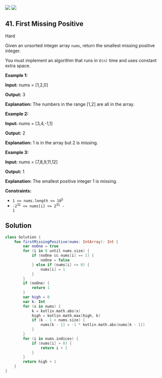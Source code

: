 [![](https://img.shields.io/github/stars/javadev/LeetCode-in-Kotlin?label=Stars&style=flat-square)](https://github.com/javadev/LeetCode-in-Kotlin)
[![](https://img.shields.io/github/forks/javadev/LeetCode-in-Kotlin?label=Fork%20me%20on%20GitHub%20&style=flat-square)](https://github.com/javadev/LeetCode-in-Kotlin/fork)

## 41\. First Missing Positive

Hard

Given an unsorted integer array `nums`, return the smallest missing positive integer.

You must implement an algorithm that runs in `O(n)` time and uses constant extra space.

**Example 1:**

**Input:** nums = [1,2,0]

**Output:** 3

**Explanation:** The numbers in the range [1,2] are all in the array.

**Example 2:**

**Input:** nums = [3,4,-1,1]

**Output:** 2

**Explanation:** 1 is in the array but 2 is missing.

**Example 3:**

**Input:** nums = [7,8,9,11,12]

**Output:** 1

**Explanation:** The smallest positive integer 1 is missing.

**Constraints:**

*   <code>1 <= nums.length <= 10<sup>5</sup></code>
*   <code>-2<sup>31</sup> <= nums[i] <= 2<sup>31</sup> - 1</code>

## Solution

```kotlin
class Solution {
    fun firstMissingPositive(nums: IntArray): Int {
        var noOne = true
        for (i in 0 until nums.size) {
            if (noOne && nums[i] == 1) {
                noOne = false
            } else if (nums[i] <= 0) {
                nums[i] = 1
            }
        }
        if (noOne) {
            return 1
        }
        var high = 0
        var k: Int
        for (x in nums) {
            k = kotlin.math.abs(x)
            high = kotlin.math.max(high, k)
            if (k - 1 < nums.size) {
                nums[k - 1] = -1 * kotlin.math.abs(nums[k - 1])
            }
        }
        for (i in nums.indices) {
            if (nums[i] > 0) {
                return i + 1
            }
        }
        return high + 1
    }
}
```